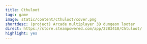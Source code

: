 ```yaml
---
title: Cthuloot
tags: game
image: static/content/cthuloot/cover.png
shortdesc: (project) Arcade multiplayer 3D dungeon looter
direct: https://store.steampowered.com/app/2283410/Chtuloot/
highlight: yes
---
```


